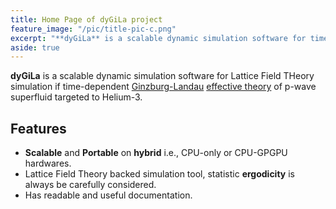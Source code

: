 ```yaml
---
title: Home Page of dyGiLa project
feature_image: "/pic/title-pic-c.png"
excerpt: "**dyGiLa** is a scalable dynamic simulation software for time-dependent [Ginzburg-Landau](https://en.wikipedia.org/wiki/Ginzburg%E2%80%93Landau_theory) [effective theory](https://en.wikipedia.org/wiki/Effective_field_theory) of superfluid He-3."
aside: true
---
```

**dyGiLa** is a scalable dynamic simulation software for Lattice Field THeory simulation if time-dependent [Ginzburg-Landau](https://en.wikipedia.org/wiki/Ginzburg%E2%80%93Landau_theory) [effective theory](https://en.wikipedia.org/wiki/Effective_field_theory) of p-wave superfluid targeted to Helium-3.

## Features

- **Scalable** and **Portable** on **hybrid** i.e., CPU-only or CPU-GPGPU hardwares.
- Lattice Field Theory backed simulation tool, statistic **ergodicity** is always be carefully considered.   
- Has readable and useful documentation.